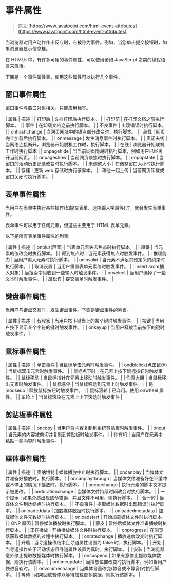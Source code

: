 # 事件属性

> 原文:[https://www.javatpoint.com/html-event-attributes](https://www.javatpoint.com/html-event-attributes)

当浏览器对用户动作作出反应时，它被称为事件。例如，当您单击提交按钮时，如果浏览器显示信息框。

在 HTML5 中，有许多可用的事件属性，可以使用诸如 JavaScript 之类的编程语言来激活。

下面是一个事件属性表，使用这些属性可以执行几个事件。

## 窗口事件属性

窗口事件与窗口对象相关，只能应用标签。

| 属性 | 描述 |
| 打印后 | 文档打印后执行脚本。 |
| 打印前 | 在打印文档之前执行脚本。 |
| 事件 | 在卸载文档之前执行脚本。 |
| 不良事件 | 出现错误时执行脚本。 |
| onhashchange | 当网页网址中的锚点部分改变时，执行脚本。 |
| 装载 | 网页完全加载后执行脚本。 |
| onmessage | 发生消息事件时执行脚本。 |
| 奥诺夫线 | 当网络连接断开，浏览器开始脱机工作时，执行脚本。 |
| 在线 | 浏览器开始联机工作时执行脚本 |
| onpagehide | 当当前网页隐藏时执行脚本，例如用户已经离开当前网页。 |
| onpageshow | 当前网页聚焦时执行脚本。 |
| onpopstate | 当窗口的活动历史记录改变时执行脚本。 |
| 未调整大小 | 在调整窗口大小时执行脚本。 |
| 存储 | 更新 web 存储时执行该脚本。 |
| 和他一起上传 | 当前网页卸载或窗口关闭时执行脚本。 |

## 表单事件属性

当用户在表单中执行某些操作(如提交表单、选择输入字段等)时，就会发生表单事件。

表单事件可以用于任何元素，但这些主要用于 HTML 表单元素。

以下是所有表单事件属性的列表:

| 属性 | 描述 |
| onblur(声音) | 当表单元素失去焦点时执行脚本。 |
| 昂哥 | 当元素的值改变时执行脚本。 |
| 得到焦点时 | 当元素获得焦点时触发事件。 |
| 推理能力 | 当用户输入元素时执行脚本。 |
| oninvalid | 当元素不满足其预定义的约束时执行脚本。 |
| 取消设置 | 当用户重置表单元素值时触发事件。 |
| insert arch(插入对象) | 当搜索字段收到一些输入时触发事件。 |
| onselect | 当用户选择了一些文本时触发事件。 |
| 昂松宾 | 提交表单时触发事件。 |

## 键盘事件属性

当用户与键盘交互时，发生键盘事件。下面是键盘事件的列表。

| 属性 | 描述 |
| 叔叔家 | 当用户按下键盘上的某个键时触发事件。 |
| 按键 | 当用户按下显示某个字符的键时触发事件。 |
| onkeyup | 当用户释放当前按下的键时触发事件。 |

## 鼠标事件属性

| 属性 | 描述 |
| 单击事件 | 当鼠标单击元素时触发事件。 |
| ondblclick(点击鼠标) | 当鼠标双击元素时触发事件。 |
| 鼠标点下时 | 在元素上按下鼠标按钮时触发事件。 |
| 鼠标移动 | 当鼠标指针在元素上移动时触发事件。 |
| 你真大胆 | 当鼠标移出元素时触发事件。 |
| 鼠标悬停 | 当鼠标移动到元素上时触发事件。 |
| 是 mouseup | 释放鼠标按钮时触发事件。 |
| 鼠标滚轮 | 已弃用。使用 onwheel 属性。 |
| 车轮上 | 当鼠标滚轮在元素上上下滚动时触发事件 |

## 剪贴板事件属性

| 属性 | 描述 |
| oncopy | 当用户将内容复制到系统剪贴板时触发事件。 |
| oncut | 当元素的内容被剪切并复制到剪贴板时触发事件。 |
| 你有吗 | 当用户在元素中粘贴一些内容时触发事件。 |

## 媒体事件属性

| 属性 | 描述 |
| 奥纳博特 | 媒体播放中止时执行脚本。 |
| oncanplay | 当媒体文件准备好播放时，执行脚本。 |
| oncanplaythrough | 当媒体文件准备好在不缓冲或不停止的情况下播放时，执行脚本。 |
| oncuechange | 执行<track>元素的脚本文本提示被更改。 |
| ondurationchange | 当媒体文件持续时间改变时执行脚本。 |
| 一个提示 | 如果介质出现致命错误，并且文件不可用，则执行脚本。 |
| 合一的 | 当媒体文件到达终点时执行脚本。 |
| 不良事件 | 提取媒体数据时出现错误时执行脚本。 |
| onloadeddata | 加载媒体数据时执行脚本。 |
| onloadedmetadata | 加载媒体文件元数据时执行脚本。 |
| onloadstart | 开始加载媒体文件时执行脚本。 |
| ONP 原因 | 暂停媒体播放时执行脚本。 |
| 蒙皮 | 暂停后媒体文件准备播放时执行脚本。 |
| 正在播放 | 开始播放媒体文件时执行脚本。 |
| onprogress | 在浏览器获取媒体数据的过程中执行脚本。 |
| onratechange | 播放速度改变时执行脚本。 |
| 开启 | 当寻道操作结束且寻道属性设置为 false 时，执行脚本。 |
| 开始 | 当寻道操作处于活动状态且寻道属性设置为真时，执行脚本。 |
| 安装 | 当浏览器意外停止提取数据媒体时执行脚本。 |
| onsuspend | 如果有意停止提取媒体数据，则执行该脚本。 |
| ontimeupdate | 当播放位置改变时执行脚本，例如当用户快进音轨时。 |
| onvolumechange | 当媒体音量改变(静音或不静音)时执行脚本。 |
| 等待 | 如果回放暂停以等待加载更多数据，则执行该脚本。 |